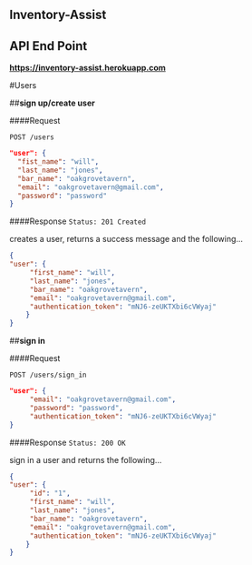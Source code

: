 ## Inventory-Assist

## API End Point

<strong>https://inventory-assist.herokuapp.com</strong>

#Users

##**sign up/create user**

####Request

`POST /users`

```json
"user": {
  "fist_name": "will",
  "last_name": "jones",
  "bar_name": "oakgrovetavern",
  "email": "oakgrovetavern@gmail.com",
  "password": "password"
}
```

####Response
`Status: 201 Created`

creates a user, returns a success message and the following...

```json
{
"user": {
     "first_name": "will",
     "last_name": "jones",
     "bar_name": "oakgrovetavern",
     "email": "oakgrovetavern@gmail.com",
     "authentication_token": "mNJ6-zeUKTXbi6cVWyaj"
    }
}
```

##**sign in**

####Request

`POST /users/sign_in`

```json
"user": {
     "email": "oakgrovetavern@gmail.com",
     "password": "password",
     "authentication_token": "mNJ6-zeUKTXbi6cVWyaj"
}
```

####Response
`Status: 200 OK`

sign in a user and returns the following...

```json
{
"user": {
     "id": "1",
     "first_name": "will",
     "last_name": "jones",
     "bar_name": "oakgrovetavern",
     "email": "oakgrovetavern@gmail.com",
     "authentication_token": "mNJ6-zeUKTXbi6cVWyaj"
    }
}
```

